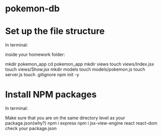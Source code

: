# pokemon-db

# Set up the file structure
In terminal:

inside your homework folder:

mkdir pokemon_app
cd pokemon_app
mkdir views
touch views/Index.jsx
touch views/Show.jsx
mkdir models
touch models/pokemon.js
touch server.js
touch .gitignore
npm init -y

# Install NPM packages
In terminal:

Make sure that you are on the same directory level as your package.json(why?)
npm i express
npm i jsx-view-engine react react-dom
check your package.json

